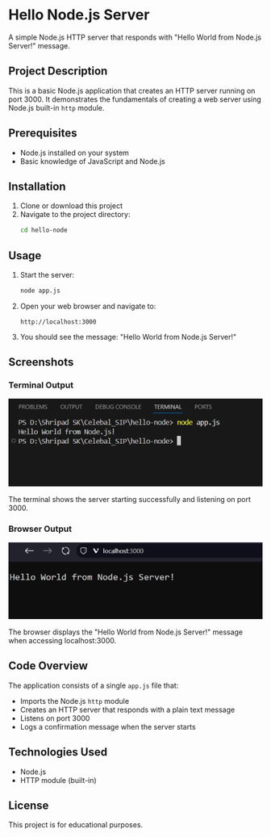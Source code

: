 # Hello Node.js Server

A simple Node.js HTTP server that responds with "Hello World from Node.js Server!" message.

## Project Description

This is a basic Node.js application that creates an HTTP server running on port 3000. It demonstrates the fundamentals of creating a web server using Node.js built-in `http` module.

## Prerequisites

- Node.js installed on your system
- Basic knowledge of JavaScript and Node.js

## Installation

1. Clone or download this project
2. Navigate to the project directory:
   ```bash
   cd hello-node
   ```

## Usage

1. Start the server:
   ```bash
   node app.js
   ```

2. Open your web browser and navigate to:
   ```
   http://localhost:3000
   ```

3. You should see the message: "Hello World from Node.js Server!"

## Screenshots

### Terminal Output
![Terminal Screenshot](Output.png)

The terminal shows the server starting successfully and listening on port 3000.

### Browser Output
![Browser Screenshot](Browser-Output.png)

The browser displays the "Hello World from Node.js Server!" message when accessing localhost:3000.


## Code Overview

The application consists of a single `app.js` file that:
- Imports the Node.js `http` module
- Creates an HTTP server that responds with a plain text message
- Listens on port 3000
- Logs a confirmation message when the server starts

## Technologies Used

- Node.js
- HTTP module (built-in)

## License

This project is for educational purposes.
